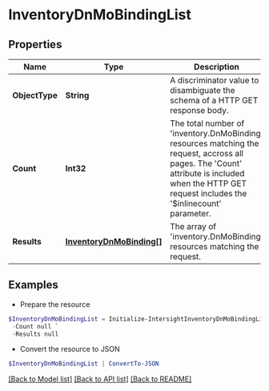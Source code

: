 # InventoryDnMoBindingList
## Properties

Name | Type | Description | Notes
------------ | ------------- | ------------- | -------------
**ObjectType** | **String** | A discriminator value to disambiguate the schema of a HTTP GET response body. | 
**Count** | **Int32** | The total number of &#39;inventory.DnMoBinding&#39; resources matching the request, accross all pages. The &#39;Count&#39; attribute is included when the HTTP GET request includes the &#39;$inlinecount&#39; parameter. | [optional] 
**Results** | [**InventoryDnMoBinding[]**](InventoryDnMoBinding.md) | The array of &#39;inventory.DnMoBinding&#39; resources matching the request. | [optional] 

## Examples

- Prepare the resource
```powershell
$InventoryDnMoBindingList = Initialize-IntersightInventoryDnMoBindingList  -ObjectType null `
 -Count null `
 -Results null
```

- Convert the resource to JSON
```powershell
$InventoryDnMoBindingList | ConvertTo-JSON
```

[[Back to Model list]](../README.md#documentation-for-models) [[Back to API list]](../README.md#documentation-for-api-endpoints) [[Back to README]](../README.md)

